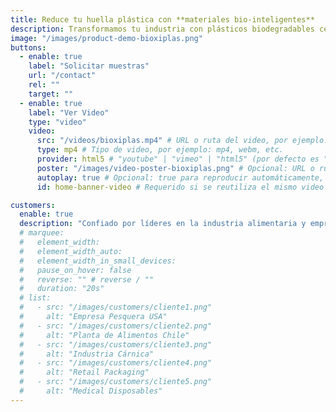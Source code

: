 ```yaml
---
title: Reduce tu huella plástica con **materiales bio-inteligentes**
description: Transformamos tu industria con plásticos biodegradables certificados, ingeniería avanzada en materiales y soluciones circulares que generan impacto real.
image: "/images/product-demo-bioxiplas.png"
buttons:
  - enable: true
    label: "Solicitar muestras" 
    url: "/contact"
    rel: ""
    target: ""
  - enable: true
    label: "Ver Video"
    type: "video"
    video:
      src: "/videos/bioxiplas.mp4" # URL o ruta del video, por ejemplo: "/videos/bioxiplas-demo.mp4" o "https://example.com/bioxiplas-demo.mp4"
      type: mp4 # Tipo de video, por ejemplo: mp4, webm, etc.
      provider: html5 # "youtube" | "vimeo" | "html5" (por defecto es "youtube")
      poster: "/images/video-poster-bioxiplas.png" # Opcional: URL o ruta de la imagen miniatura del video
      autoplay: true # Opcional: true para reproducir automáticamente, false para iniciar manualmente (por defecto es false)
      id: home-banner-video # Requerido si se reutiliza el mismo video varias veces en una misma página

customers:
  enable: true
  description: "Confiado por líderes en la industria alimentaria y empresas que apuestan por un futuro circular"
  # marquee:
  #   element_width:
  #   element_width_auto:
  #   element_width_in_small_devices:
  #   pause_on_hover: false
  #   reverse: "" # reverse / ""
  #   duration: "20s"
  # list:
  #   - src: "/images/customers/cliente1.png"
  #     alt: "Empresa Pesquera USA"
  #   - src: "/images/customers/cliente2.png"
  #     alt: "Planta de Alimentos Chile"
  #   - src: "/images/customers/cliente3.png"
  #     alt: "Industria Cárnica"
  #   - src: "/images/customers/cliente4.png"
  #     alt: "Retail Packaging"
  #   - src: "/images/customers/cliente5.png"
  #     alt: "Medical Disposables"
---
```

